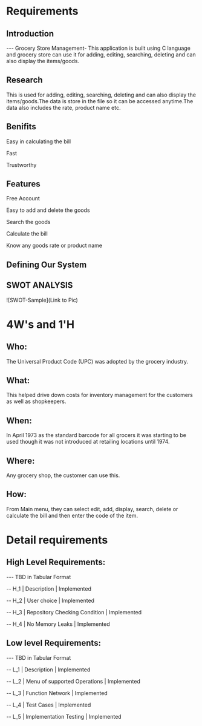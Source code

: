 # Requirements
## Introduction
 --- Grocery Store Management- This application is built using C language and grocery store can use it for adding, editing, searching, deleting and can also display the items/goods.

## Research
This is used for adding, editing, searching, deleting and can also display the items/goods.The data is store in the file so it can be accessed anytime.The data also includes the rate, product name etc.

## Benifits

Easy in calculating the bill

Fast

Trustworthy

## Features

Free Account

Easy to add and delete the goods

Search the goods

Calculate the bill

Know any goods rate or product name

## Defining Our System
   
## SWOT ANALYSIS
![SWOT-Sample](Link to Pic)

# 4W&#39;s and 1&#39;H

## Who:

The Universal Product Code (UPC) was adopted by the grocery industry. 

## What:

This helped drive down costs for inventory management for the customers as well as shopkeepers.

## When:

In April 1973 as the standard barcode for all grocers it was starting to be used though it was not introduced at retailing locations until 1974.

## Where:

Any grocery shop, the customer can use this.

## How:

From Main menu, they can select edit, add, display, search, delete or calculate the bill and then enter the code of the item.

# Detail requirements
## High Level Requirements:
--- TBD in Tabular Format 

-- H_1 | Description                   | Implemented

-- H_2 | User choice                   | Implemented

-- H_3 | Repository Checking Condition | Implemented

-- H_4 | No Memory Leaks               | Implemented


##  Low level Requirements:
--- TBD in Tabular Format 

-- L_1 | Description                  | Implemented

-- L_2 | Menu of supported Operations | Implemented

-- L_3 | Function Network             | Implemented

-- L_4 | Test Cases                   | Implemented

-- L_5 | Implementation Testing       | Implemented
